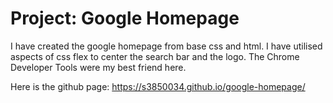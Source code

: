 <h1>Project: Google Homepage</h1>

I have created the google homepage from base css and html. I have utilised aspects of css flex to center the search bar and the logo. The Chrome Developer Tools were my best friend here.

Here is the github page: https://s3850034.github.io/google-homepage/

